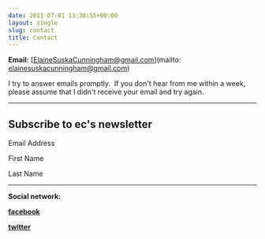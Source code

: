 ```yaml
---
date: 2011-07-01 13:38:55+00:00
layout: single
slug: contact
title: Contact
---
```


**Email:** [ElaineSuskaCunningham@gmail.com](mailto: elainesuskacunningham@gmail.com)

I try to answer emails promptly.  If you don't hear from me within a week, please assume that I didn't receive your email and try again.

* * *

## Subscribe to ec's newsletter

Email Address 

First Name 

Last Name 

* * *

**Social network:**

**[facebook](http://www.facebook.com/elaine.cunningham)**

**[twitter](http://twitter.com/#!/e_cunningham)** 
